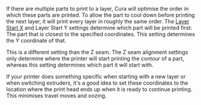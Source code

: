 If there are multiple parts to print to a layer, Cura will optimise the order in which these parts are printed. To allow the part to cool down before printing the next layer, it will print every layer in roughly the same order. The [Layer Start X](layer_start_x.md) and Layer Start Y settings determine which part will be printed first: The part that is closest to the specified coordinates. This setting determines the Y coordinate of that.

This is a different setting than the Z seam. The Z seam alignment settings only determine where the printer will start printing the contour of a part, whereas this setting determines which part it will start with.

If your printer does something specific when starting with a new layer or when switching extruders, it's a good idea to set these coordinates to the location where the print head ends up when it is ready to continue printing. This minimises travel moves and oozing.
